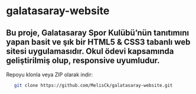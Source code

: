 # galatasaray-website

Bu proje, Galatasaray Spor Kulübü’nün tanıtımını yapan basit ve şık bir **HTML5 & CSS3** tabanlı web sitesi uygulamasıdır. Okul ödevi kapsamında geliştirilmiş olup, responsive uyumludur.
---
Repoyu klonla veya ZIP olarak indir:  
```bash
   git clone https://github.com/MelisCk/galatasaray-website.git
